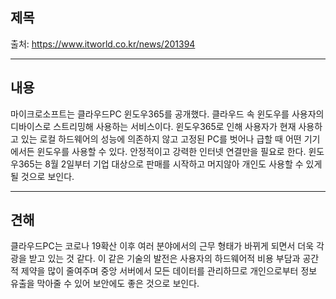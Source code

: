 ## 제목
출처: <https://www.itworld.co.kr/news/201394>
***
## 내용
 마이크로소프트는 클라우드PC 윈도우365를 공개했다. 클라우드 속 윈도우를 사용자의 디바이스로 스트리밍해 사용하는 서비스이다. 윈도우365로 인해 사용자가 현재 사용하고 있는 로컬 하드웨어의 성능에 의존하지 않고 고정된 PC를 벗어나 급할 때 어떤 기기에서든 윈도우를 사용할 수 있다. 안정적이고 강력한 인터넷 연결만을 필요로
 한다. 윈도우365는 8월 2일부터 기업 대상으로 판매를 시작하고 머지않아 개인도 사용할 수 있게 될 것으로 보인다. 
 ***
## 견해
 클라우드PC는 코로나 19확산 이후 여러 분야에서의 근무 형태가 바뀌게 되면서 더욱 각광을 받고 있는 것 같다. 이 같은 기술의 발전은 사용자의 하드웨어적 비용 부담과 공간적 제약을 많이 줄여주며 중앙 서버에서 모든 데이터를 관리하므로 개인으로부터 정보 유출을 막아줄 수 있어 보안에도 좋은 것으로 보인다.
